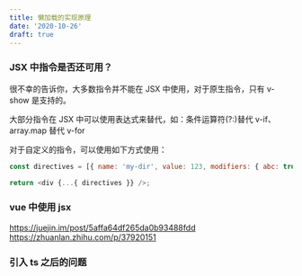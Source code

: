 ```yaml
---
title: 懒加载的实现原理
date: '2020-10-26'
draft: true
---
```


### JSX 中指令是否还可用？

很不幸的告诉你，大多数指令并不能在 JSX 中使用，对于原生指令，只有 v-show 是支持的。

大部分指令在 JSX 中可以使用表达式来替代，如：条件运算符(?:)替代 v-if、array.map 替代 v-for

对于自定义的指令，可以使用如下方式使用：

```js
const directives = [{ name: 'my-dir', value: 123, modifiers: { abc: true } }];

return <div {...{ directives }} />;
```

### vue 中使用 jsx

https://juejin.im/post/5affa64df265da0b93488fdd
https://zhuanlan.zhihu.com/p/37920151

### 引入 ts 之后的问题
